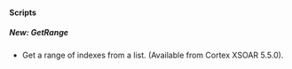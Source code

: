 
#### Scripts
##### New: GetRange
- Get a range of indexes from a list. (Available from Cortex XSOAR 5.5.0).

